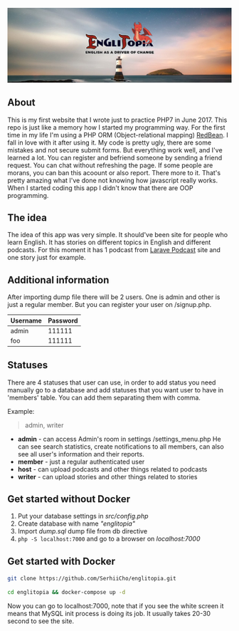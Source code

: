 ![englitopia](https://github.com/SerhiiCho/englitopia/blob/master/src/media/img/banner1.jpg?raw=true)

## About

This is my first website that I wrote just to practice PHP7 in June 2017. This repo is just like a memory how I started my programming way. For the first time in my life I'm using a PHP ORM (Object-relational mapping) [RedBean](https://www.redbeanphp.com/index.php). I fall in love with it after using it. My code is pretty ugly, there are some mistakes and not secure submit forms. But everything work well, and I've learned a lot. You can register and befriend someone by sending a friend request. You can chat without refreshing the page. If some people are morans, you can ban this acoount or also report. There more to it. That's pretty amazing what I've done not knowing how javascript really works. When I started coding this app I didn't know that there are OOP programming.

## The idea

The idea of this app was very simple. It should've been site for people who learn English. It has stories on different topics in English and different podcasts. For this moment it has 1 podcast from [Larave Podcast](http://www.laravelpodcast.com) site and one story just for example.

## Additional information

After importing dump file there will be 2 users. One is admin and other is just a regular member. But you can register your user on /signup.php.

| Username | Password |
|----------|----------|
|  admin   |  111111  |
|   foo    |  111111  |

## Statuses

There are 4 statuses that user can use, in order to add status you need manually go to a database and add statuses that you want user to have in 'members' table. You can add them separating them with comma.

Example:
> admin, writer

* **admin** - can access Admin's room in settings /settings_menu.php He can see search statistics, create notifications to all members, can also see all user's information and their reports.
* **member** - just a regular authenticated user
* **host** - can upload podcasts and other things related to podcasts
* **writer** - can upload stories and other things related to stories

## Get started without Docker

1. Put your database settings in *src/config.php*
2. Create database with name *"englitopia"*
3. Import *dump.sql* dump file from db directive
4. `php -S localhost:7000` and go to a browser on *localhost:7000*

## Get started with Docker

```bash
git clone https://github.com/SerhiiCho/englitopia.git
```
```bash
cd englitopia && docker-compose up -d
```

Now you can go to localhost:7000, note that if you see the white screen it means that  MySQL init process is doing its job. It usually takes 20-30 second to see the site.